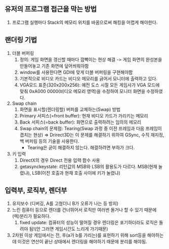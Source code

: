 ## 유저의 프로그램 접근을 막는 방법
1. 프로그램 실행마다 Stack의 메모리 위치를 바꿈으로써 해킹을 어렵게 해야한다.

## 랜더링 기법
1. 더블 버퍼링
	1) 정의: 게임 화면을 갱신할 때마다 깜빡이는 현상 해결 -> 게임 화면의 완성본을 만들어놓고 기존 화면에 덮어씌워야함
	2) window를 사용한다면 GDI에 맞게 더블 버퍼링을 구현해야함
	3) 기본적으로 비디오 카드는 비디오 메모리를 긁어서 모니터에 출력하고 있다.
	4) VGA모드 표준(320x200x256): 예전 도스 시절 모든 게임사가 VGA 모드에 맞춰 0xA000 0000(비디오 메모리 영역)을 수정하여 모니터 화면을 수정하였다.
2. Swap chain
	1) 화면을 표시할(렌더링할) 버퍼를 교체하는(Swap) 방법
	2) Primary 서피스(=front buffer): 현재 비디오 카드가 가리키는 메모리
	3) Back 서피스(=back buffer): 화면으로 출력하려는 임의의 메모리
	4) Swap chain의 문제점: Tearing(Swap 과정 중 이전 프레임과 다음 프레임이 겹치는 현상) => Drirect3D는 이 문제를 해결하기 위하여 GSync, 수직 재지정, 백 버퍼링 등의 기술을 사용한다.
		* Tearing은 굳이 해결하지 않는다. 해결하려면 부하가 크다.
3. 키 입력
	1) DirectX의 경우 Direct 전용 입력 함수 사용
	2) getasynckeystate: 리턴값의 MSB와 LSB의 활용도가 다르다. MSB(현재 눌렸냐), LSB(이전 호출과 현재 호출 사이에 키가 눌렸냐)

## 입력부, 로직부, 렌더부
1. 유지보수 (디버깅, A를 고쳤더니 B가 오류가 나는 등 방지)
2. 느린 컴퓨터 등으로 렌더를 건너뛰어서 로직만 여러번 돌거나 할 수 있기 때문에 (렉)분리가 필요하다.
	1) fixed update: 컴퓨터의 성능이 떨어질 경우 렌더링은 포기하더라도 로직은 돌려야 됨!(안 그러면 게임시간도 느리게 가기때문)
3. 2차원 이상 게임에서는 전, 후(a가 b를 가리는)를 표현하기 위해 sort등을 해야하는데 이것은 연산이 끝난 상태에서 렌더링을 해야하기 때문에 분리를 해야됨.
